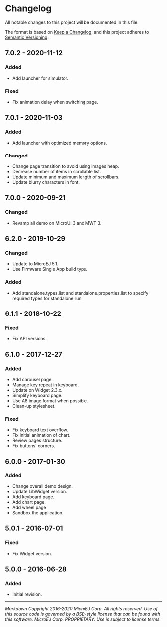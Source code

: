 # Changelog

All notable changes to this project will be documented in this file.

The format is based on [Keep a Changelog](https://keepachangelog.com/en/1.0.0/),
and this project adheres to [Semantic Versioning](https://semver.org/spec/v2.0.0.html).

## 7.0.2 - 2020-11-12

### Added

- Add launcher for simulator.

### Fixed

- Fix animation delay when switching page.

## 7.0.1 - 2020-11-03

### Added

- Add launcher with optimized memory options.

### Changed

- Change page transition to avoid using images heap.
- Decrease number of items in scrollable list.
- Update minimum and maximum length of scrollbars.
- Update blurry characters in font.

## 7.0.0 - 2020-09-21

### Changed

- Revamp all demo on MicroUI 3 and MWT 3.

## 6.2.0 - 2019-10-29

### Changed

- Update to MicroEJ 5.1.
- Use Firmware Single App build type.

### Added

- Add standalone.types.list and standalone.properties.list to specify required types for standalone run

## 6.1.1 - 2018-10-22

### Fixed

- Fix API versions.

## 6.1.0 - 2017-12-27

### Added

- Add carousel page.
- Manage key repeat in keyboard.
- Update on Widget 2.3.x.
- Simplify keyboard page.
- Use A8 image format when possible.
- Clean-up stylesheet.

### Fixed

- Fix keyboard text overflow.
- Fix initial animation of chart.
- Review pages structure.
- Fix buttons' corners.

## 6.0.0 - 2017-01-30

### Added

- Change overall demo design.
- Update LibWidget version.
- Add keyboard page.
- Add chart page.
- Add wheel page
- Sandbox the application.

## 5.0.1 - 2016-07-01

### Fixed

- Fix Widget version.

## 5.0.0 - 2016-06-28

### Added

- Initial revision.

---
_Markdown_ 
_Copyright 2016-2020 MicroEJ Corp. All rights reserved._
_Use of this source code is governed by a BSD-style license that can be found with this software._
_MicroEJ Corp. PROPRIETARY. Use is subject to license terms._